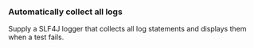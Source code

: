 ### Automatically collect all logs

Supply a SLF4J logger that collects all log statements and displays them when a test fails.
